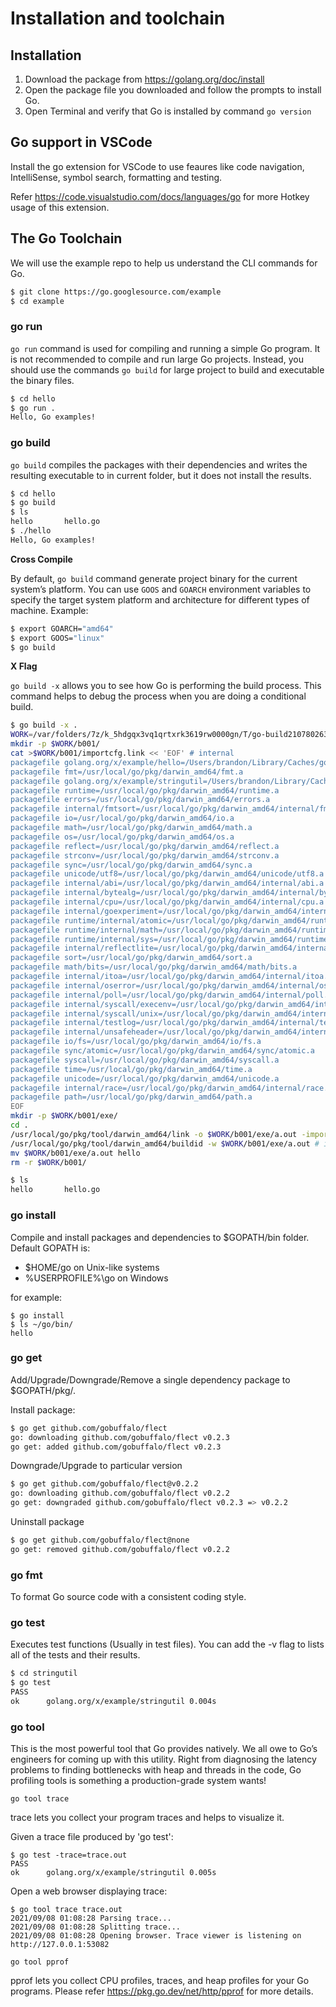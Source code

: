 
Installation and toolchain
=========================

Installation
-----------

1. Download the package from https://golang.org/doc/install
2. Open the package file you downloaded and follow the prompts to install Go.
3. Open Terminal and verify that Go is installed by command `go version`



Go support in VSCode
--------------------

Install the go extension for VSCode to use feaures like code navigation, IntelliSense, symbol search, formatting and testing.

[](02-go-extension-vscode.png)


Refer https://code.visualstudio.com/docs/languages/go for more Hotkey usage of this extension.


The Go Toolchain
------------

We will use the example repo to help us understand the CLI commands for Go.

```bash
$ git clone https://go.googlesource.com/example
$ cd example
```

### go run

`go run` command is used for compiling and running a simple Go program.
It is not recommended to compile and run large Go projects.
Instead, you should use the commands `go build` for large project to build and executable the binary files.

```bash
$ cd hello
$ go run .
Hello, Go examples!
```

### go build

`go build` compiles the packages with their dependencies and writes the resulting executable to in current folder, but it does not install the results.

```bash
$ cd hello
$ go build
$ ls
hello		hello.go
$ ./hello 
Hello, Go examples!

```

**Cross Compile**

By default, `go build` command generate project binary for the current system’s platform.
You can use `GOOS` and `GOARCH` environment variables to specify the target system platform and architecture for different types of machine.
Example:

```bash
$ export GOARCH="amd64"
$ export GOOS="linux"
$ go build
```


**X Flag**

`go build -x` allows you to see how Go is performing the build process. This command helps to debug the process when you are doing a conditional build.

```bash
$ go build -x .
WORK=/var/folders/7z/k_5hdgqx3vq1qrtxrk3619rw0000gn/T/go-build2107802638
mkdir -p $WORK/b001/
cat >$WORK/b001/importcfg.link << 'EOF' # internal
packagefile golang.org/x/example/hello=/Users/brandon/Library/Caches/go-build/7c/7c302081fd9a21baf0f4d985062baa1ed447ad7a1e7a01e03c2c72871664a6fa-d
packagefile fmt=/usr/local/go/pkg/darwin_amd64/fmt.a
packagefile golang.org/x/example/stringutil=/Users/brandon/Library/Caches/go-build/d3/d35bf9fd2fb681cfcc6b3d61a8ea6df43aa584e3a39cfbcedcb8b8499b43c26e-d
packagefile runtime=/usr/local/go/pkg/darwin_amd64/runtime.a
packagefile errors=/usr/local/go/pkg/darwin_amd64/errors.a
packagefile internal/fmtsort=/usr/local/go/pkg/darwin_amd64/internal/fmtsort.a
packagefile io=/usr/local/go/pkg/darwin_amd64/io.a
packagefile math=/usr/local/go/pkg/darwin_amd64/math.a
packagefile os=/usr/local/go/pkg/darwin_amd64/os.a
packagefile reflect=/usr/local/go/pkg/darwin_amd64/reflect.a
packagefile strconv=/usr/local/go/pkg/darwin_amd64/strconv.a
packagefile sync=/usr/local/go/pkg/darwin_amd64/sync.a
packagefile unicode/utf8=/usr/local/go/pkg/darwin_amd64/unicode/utf8.a
packagefile internal/abi=/usr/local/go/pkg/darwin_amd64/internal/abi.a
packagefile internal/bytealg=/usr/local/go/pkg/darwin_amd64/internal/bytealg.a
packagefile internal/cpu=/usr/local/go/pkg/darwin_amd64/internal/cpu.a
packagefile internal/goexperiment=/usr/local/go/pkg/darwin_amd64/internal/goexperiment.a
packagefile runtime/internal/atomic=/usr/local/go/pkg/darwin_amd64/runtime/internal/atomic.a
packagefile runtime/internal/math=/usr/local/go/pkg/darwin_amd64/runtime/internal/math.a
packagefile runtime/internal/sys=/usr/local/go/pkg/darwin_amd64/runtime/internal/sys.a
packagefile internal/reflectlite=/usr/local/go/pkg/darwin_amd64/internal/reflectlite.a
packagefile sort=/usr/local/go/pkg/darwin_amd64/sort.a
packagefile math/bits=/usr/local/go/pkg/darwin_amd64/math/bits.a
packagefile internal/itoa=/usr/local/go/pkg/darwin_amd64/internal/itoa.a
packagefile internal/oserror=/usr/local/go/pkg/darwin_amd64/internal/oserror.a
packagefile internal/poll=/usr/local/go/pkg/darwin_amd64/internal/poll.a
packagefile internal/syscall/execenv=/usr/local/go/pkg/darwin_amd64/internal/syscall/execenv.a
packagefile internal/syscall/unix=/usr/local/go/pkg/darwin_amd64/internal/syscall/unix.a
packagefile internal/testlog=/usr/local/go/pkg/darwin_amd64/internal/testlog.a
packagefile internal/unsafeheader=/usr/local/go/pkg/darwin_amd64/internal/unsafeheader.a
packagefile io/fs=/usr/local/go/pkg/darwin_amd64/io/fs.a
packagefile sync/atomic=/usr/local/go/pkg/darwin_amd64/sync/atomic.a
packagefile syscall=/usr/local/go/pkg/darwin_amd64/syscall.a
packagefile time=/usr/local/go/pkg/darwin_amd64/time.a
packagefile unicode=/usr/local/go/pkg/darwin_amd64/unicode.a
packagefile internal/race=/usr/local/go/pkg/darwin_amd64/internal/race.a
packagefile path=/usr/local/go/pkg/darwin_amd64/path.a
EOF
mkdir -p $WORK/b001/exe/
cd .
/usr/local/go/pkg/tool/darwin_amd64/link -o $WORK/b001/exe/a.out -importcfg $WORK/b001/importcfg.link -buildmode=exe -buildid=Ti7_47Jz2to15h_7uJ7o/DGcSnpuydnHt86uC2z3J/oTJijITJicVoW5OA9_wI/Ti7_47Jz2to15h_7uJ7o -extld=clang /Users/brandon/Library/Caches/go-build/7c/7c302081fd9a21baf0f4d985062baa1ed447ad7a1e7a01e03c2c72871664a6fa-d
/usr/local/go/pkg/tool/darwin_amd64/buildid -w $WORK/b001/exe/a.out # internal
mv $WORK/b001/exe/a.out hello
rm -r $WORK/b001/

$ ls
hello		hello.go
```

### go install

Compile and install packages and dependencies to $GOPATH/bin folder.
Default GOPATH is:

 - $HOME/go on Unix-like systems
 - %USERPROFILE%\go on Windows

for example:

```
$ go install
$ ls ~/go/bin/
hello
```

### go get

Add/Upgrade/Downgrade/Remove a single dependency package to $GOPATH/pkg/.

Install package:

```bash
$ go get github.com/gobuffalo/flect
go: downloading github.com/gobuffalo/flect v0.2.3
go get: added github.com/gobuffalo/flect v0.2.3
```

Downgrade/Upgrade to particular version

```bash
$ go get github.com/gobuffalo/flect@v0.2.2
go: downloading github.com/gobuffalo/flect v0.2.2
go get: downgraded github.com/gobuffalo/flect v0.2.3 => v0.2.2
```

Uninstall package

```bash
$ go get github.com/gobuffalo/flect@none
go get: removed github.com/gobuffalo/flect v0.2.2
```

### go fmt

To format Go source code with a consistent coding style.

### go test

Executes test functions (Usually in test files). You can add the -v flag to lists all of the tests and their results.

```bash
$ cd stringutil
$ go test
PASS
ok  	golang.org/x/example/stringutil	0.004s
```

### go tool

This is the most powerful tool that Go provides natively. We all owe to Go’s engineers for coming up with this utility. Right from diagnosing the latency problems to finding bottlenecks with heap and threads in the code, Go profiling tools is something a production-grade system wants!

`go tool trace`

trace lets you collect your program traces and helps to visualize it.

Given a trace file produced by 'go test':

```
$ go test -trace=trace.out
PASS
ok  	golang.org/x/example/stringutil	0.005s
```

Open a web browser displaying trace:

```
$ go tool trace trace.out
2021/09/08 01:08:28 Parsing trace...
2021/09/08 01:08:28 Splitting trace...
2021/09/08 01:08:28 Opening browser. Trace viewer is listening on http://127.0.0.1:53082
```


`go tool pprof`

pprof lets you collect CPU profiles, traces, and heap profiles for your Go programs. 
Please refer https://pkg.go.dev/net/http/pprof for more details.